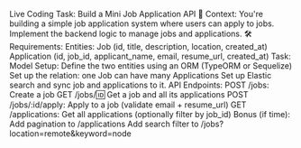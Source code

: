 Live Coding Task: Build a Mini Job Application API
📘 Context:
You're building a simple job application system where users can apply to jobs. Implement the backend logic to manage jobs and applications.
🛠️ Requirements:
Entities:
Job (id, title, description, location, created_at)
Application (id, job_id, applicant_name, email, resume_url, created_at)
Task:
Model Setup:
Define the two entities using an ORM (TypeORM or Sequelize)
Set up the relation: one Job can have many Applications
Set up Elastic search and sync job and applications to it.
API Endpoints:
POST /jobs: Create a job
GET /jobs/:id: Get a job and all its applications
POST /jobs/:id/apply: Apply to a job (validate email + resume_url)
GET /applications: Get all applications (optionally filter by job_id)
Bonus (if time):
Add pagination to /applications
Add search filter to /jobs?location=remote&keyword=node